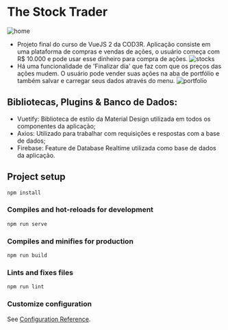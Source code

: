 # The Stock Trader
  ![home](https://user-images.githubusercontent.com/61445336/78179483-a6484980-7437-11ea-8528-33fff64f9ab8.png)
  - Projeto final do curso de VueJS 2 da COD3R. Aplicação consiste em uma plataforma de compras e vendas de ações, o usuário começa com  R$ 10.000 e pode usar esse dinheiro para compra de ações.
  ![stocks](https://user-images.githubusercontent.com/61445336/78179990-7b122a00-7438-11ea-8e40-0e2bdf46e181.png)
  - Há uma funcionalidade de 'Finalizar dia' que faz com que os preços das ações mudem. O usuário pode vender suas ações na aba de       portfólio e também salvar e carregar seus dados através do menu.
  ![portfolio](https://user-images.githubusercontent.com/61445336/78179534-c11abe00-7437-11ea-84ab-7d91fb46dd73.png)
  
 ## Bibliotecas, Plugins & Banco de Dados:
 - Vuetify: Biblioteca de estilo da Material Design utilizada em todos os componentes da aplicação;
 - Axios: Utilizado para trabalhar com requisições e respostas com a base de dados;
 - Firebase: Feature de Database Realtime utilizada como base de dados da aplicação.
 
## Project setup
```
npm install
```

### Compiles and hot-reloads for development
```
npm run serve
```

### Compiles and minifies for production
```
npm run build
```

### Lints and fixes files
```
npm run lint
```

### Customize configuration
See [Configuration Reference](https://cli.vuejs.org/config/).
